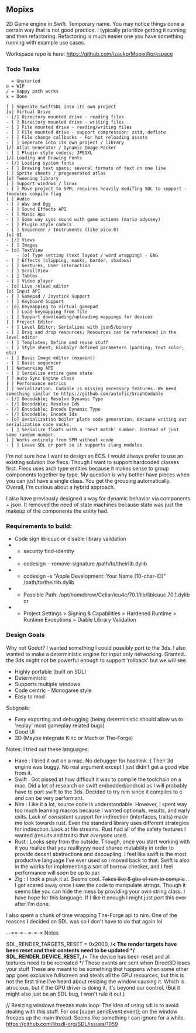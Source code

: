 ## Mopixs

2D Game engine in Swift. Temporary name. You may notice things done a certain way that is not good practice. I typically prioritize getting it running and then refactoring. Refactoring is much easier one you have something running with example use cases. 

Workspace repo is here: https://github.com/izackp/MopixWorkspace

### Todo Tasks
```
  = Unstarted
o = WIP
/ = Happy path works
x = Done

[ ] Seperate SwiftSDL into its own project
[o] Virtual Drive
- [/] Directory mounted drive - reading files
- [ ] Directory mounted drive - writing files
- [ ] File mounted drive - reading/writing files
- [ ] File mounted drive - support compression: zstd, deflate
- [ ] File change callbacks - For hot reloading assets
- [ ] Seperate into its own project / library
[/] Atlas Generator / Dynamic Image Packer
- [ ] Plugin style codecs; JPEGXL
[/] Loading and Drawing Fonts
- [/] Loading system fonts
- [ ] Drawing text spans; several formats of text on one line
[ ] Sprite sheets / pregenerated atlas
[o] Tweening library
[ ] Support windows / linux
- [ ] Move project to SPM; requires heavily modifing SDL to support -fmodules compile flag
[ ] Audio
- [ ] Wav and Ogg
- [ ] Sound Effects API
- [ ] Music Api
- [ ] Some way sync sound with game actions (mario odyssey)
- [ ] Plugin style codecs
- [ ] Sequencer / Instruments (like pico-8)
[o] UI
- [/] Views
- [ ] Images
- [o] TextView
    - [o] Type setting (text layout / word wrapping) - ENG
- [ ] Effects (clipping, masks, border, shadows)
- [ ] Gestures, User interaction
- [ ] ScrollView
- [ ] Tables
- [ ] Video player
- [o] Live reload editor
[o] Input API
- [ ] Gamepad / Joystick Support
- [ ] Keyboard Support
- [o] Keymapping to virtual gamepad
- [ ] Load keymapping from file
- [ ] Support downloading/uploading mappings for devices
[ ] Project Editor
- [ ] Level Editor; Serializes with json5/binary
- [ ] Drag and drop resources; Resources can be referenced in the level editor
- [ ] Templates; Define and reuse stuff
- [ ] Style sheet; Globaly? defined parameters (padding; text color; etc)
- [ ] Basic Image editor (mspaint)
- [ ] Basic sequencer
[ ] Networking API
- [ ] Serialize entire game state
[ ] Auto Sync Engine class
[ ] Performance metrics
[ ] Serialization. Codable is missing necessary features. We need something similar to https://github.com/antofic/GraphCodable
- [/] Decodable; Resolve Dynamic Type
- [/] Decodable; Resolve Ids
- [/] Encodable; Encode Dynamic Type
- [/] Encodable; Encode Ids
- [o] Serialization boiler plate code generation; Because writing out serialization code sucks.
- [ ] Serialize floats with a 'best match' number. Instead of just some random number.
[ ] Works entirely from SPM without xcode
- [ ] Leave SDL or port so it supports clang modules
```

I'm not sure how I want to design an ECS. I would always prefer to use an existing solution like flecs. Though I want to support hardcoded classes first. Flecs uses arch type entities because it makes sense to group components together by type. My question is why bother have pieces when you can just have a single class. You get the grouping automatically. Overall, I'm curious about a hybrid approach.

I also have previously designed a way for dynamic behavior via components + json. It removed the need of state machines because state was just the makeup of the components the entity had. 

### Requirements to build:
* Code sign libicuuc or disable library validation
* * security find-identity
* * codesign --remove-signature /path/to/theirlib.dylib
* * codesign -s "Apple Development: Your Name (10-char-ID)"  /path/to/theirlib.dylib
* * Possible Path: /opt/homebrew/Cellar/icu4c/70.1/lib/libicuuc.70.1.dylib
or
* * Project Settings > Signing & Capabilities > Hardened Runtime > Runtime Exceptions > Diable Library Validation

### Design Goals
Why not Godot? I wanted something I could possibly port to the 3ds. I also wanted to make a deterministic engine for input only networking. Granted.. the 3ds might not be powerful enough to support 'rollback' but we will see.

* Highly portable (built on SDL)
* Deterministic
* Supports multiple windows
* Code centric - Monogame style
* Easy to mod

Subgoals:
* Easy exporting and debugging (being deterministic should allow us to 'replay' most gameplay related bugs)
* Good UI
* 3D (Maybe integrate Kinc or Mach or The-Forge)

Notes:
I tried out these languages:
* Haxe : I tried it out on a mac. No debugger for hashlink :( Their 3d engine was buggy. No real argument except I just didn't get a good vibe from it.
* Swift : Got pissed at how difficult it was to compile the toolchain on a mac. Did a lot of research on swift embedded/android as I will probably have to port swift to the 3ds. Decided to try nim since it compiles to c and can be very performant.
* Nim : Like it a lot, source code is understandable. However, I spent way too much learning macros because I wanted optionals, results, and early exits. Lack of _consistent_ support for indirection (interfaces, traits) made me look towards rust. Even the standard library uses different strategies for indirection. Look at file streams. Rust had all of the safety features I wanted (results and traits) that _everyone_ used.
* Rust : Looks sexy from the outside. Though, once you start working with it you realize that you realllyyyy need shared mutability in order to provide decent abstractions and decoupling. I feel like swift is the most productive language I've ever used so I moved back to that. Swift is also in the works for implementing a sort of borrow checker, and I feel performance will soon be up to par.
* Zig : I took a peak it at. Seems cool. ~~Takes like 8 gbs of ram to compile~~ .. I got scared away once I saw the code to manipulate strings. Though it seems like you can hide the mess by providing your own string class. I have hope for this language. If I like it enough I might just port this over after I'm done.

I also spent a chunk of time wrapping The-Forge api to nim. One of the reasons I decided on SDL was so I don't have to do that again lol. 




--==-=--=-=-= Notes

SDL_RENDER_TARGETS_RESET = 0x2000, /**< The render targets have been reset and their contents need to be updated */
    SDL_RENDER_DEVICE_RESET, /**< The device has been reset and all textures need to be recreated */
Those events are sent when Direct3D loses your stuff
These are meant to be something that happens when some other app goes exclusive fullscreen and steals all the GPU resources, but this is not the first time I've heard about resizing the window causing it.
Which is atrocious, but if the GPU driver is doing it, it's beyond our control.
(But it might also just be an SDL bug, I won't rule it out.)


// Resizing windows freezes main loop:
The idea of using sdl is to avoid dealing with this stuff. For osx [super sendEvent:event]; on the window freezes up the main thread. Seems like something I can ignore for a while.
https://github.com/libsdl-org/SDL/issues/1059
